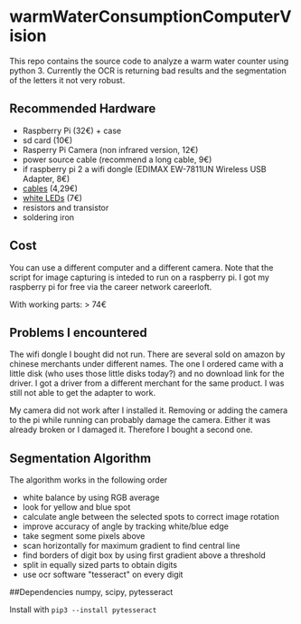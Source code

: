 # warmWaterConsumptionComputerVision

This repo contains the source code to analyze a warm water counter using python 3.
Currently the OCR is returning bad results and the segmentation of the letters it not very robust.

## Recommended Hardware
- Raspberry Pi (32€) + case
- sd card (10€)
- Rasperry Pi Camera (non infrared version, 12€)
- power source cable (recommend a long cable, 9€)
- if raspberry pi 2 a wifi dongle (EDIMAX EW-7811UN Wireless USB Adapter, 8€)
- [cables](https://www.amazon.de/gp/product/B0786KBBZ5/ref=oh_aui_detailpage_o02_s02?ie=UTF8&psc=1) (4,29€)
- [white LEDs](https://www.amazon.de/gp/product/B0786KBBZ5/ref=oh_aui_detailpage_o02_s02?ie=UTF8&psc=1) (7€)
- resistors and transistor
- soldering iron

## Cost
You can use a different computer and a different camera. Note that the script for image capturing is inteded to run on a raspberry pi. I got my raspberry pi for free via the career network careerloft.

With working parts: > 74€

## Problems I encountered
The wifi dongle I bought did not run. There are several sold on amazon by chinese merchants under different names. The one I ordered came with a little disk (who uses those little disks today?) and no download link for the driver. I got a driver from a different merchant for the same product. I was still not able to get the adapter to work.

My camera did not work after I installed it. Removing or adding the camera to the pi while running can probably damage the camera. Either it was already broken or I damaged it. Therefore I bought a second one.

## Segmentation Algorithm
The algorithm works in the following order

- white balance by using RGB average
- look for yellow and blue spot
- calculate angle between the selected spots to correct image rotation
- improve accuracy of angle by tracking white/blue edge
- take segment some pixels above
- scan horizontally for maximum gradient to find central line
- find borders of digit box by using first gradient above a threshold
- split in equally sized parts to obtain digits
- use ocr software "tesseract" on every digit

##Dependencies
numpy, scipy, pytesseract

Install with `pip3 --install pytesseract`  
